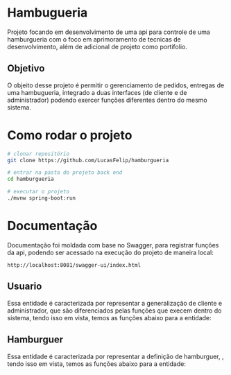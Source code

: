 # Hambugueria
Projeto focando em desenvolvimento de uma api para controle de uma  hamburgueria com o foco em aprimoramento de tecnicas de desenvolvimento, além de adicional de projeto como portifolio.

## Objetivo
O objeito desse projeto é permitir o gerenciamento de pedidos, entregas de uma hambugueria, integrado a duas interfaces (de cliente e de administrador) podendo exercer funções diferentes dentro do mesmo sistema.

# Como rodar o projeto 

```bash
# clonar repositório
git clone https://github.com/LucasFelip/hamburgueria

# entrar na pasta do projeto back end
cd hamburgueria

# executar o projeto
./mvnw spring-boot:run
``` 

# Documentação
Documentação foi moldada com base no Swagger, para registrar funções da api, podendo ser acessado na execução do projeto de maneira local:

    http://localhost:8081/swagger-ui/index.html

## Usuario
Essa entidade é caracterizada por representar a generalização de cliente e administrador, que são diferenciados pelas funções que execem dentro do sistema, tendo isso em vista, temos as funções abaixo para a entidade:


## Hamburguer
Essa entidade é caracterizada por representar a definição de hamburguer, , tendo isso em vista, temos as funções abaixo para a entidade:
